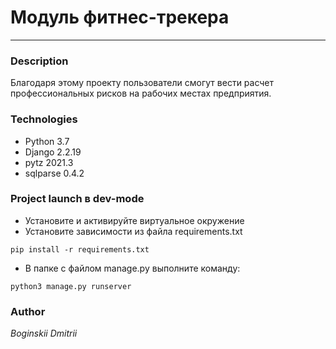 # Модуль фитнес-трекера
---
### Description
Благодаря этому проекту пользователи смогут вести расчет профессиональных рисков на рабочих местах предприятия.

### Technologies
* Python 3.7 
* Django 2.2.19
* pytz 2021.3
* sqlparse 0.4.2


### Project launch в dev-mode
- Установите и активируйте виртуальное окружение
- Установите зависимости из файла requirements.txt
```
pip install -r requirements.txt
``` 
- В папке с файлом manage.py выполните команду:
```
python3 manage.py runserver
```
### Author
_Boginskii Dmitrii_

